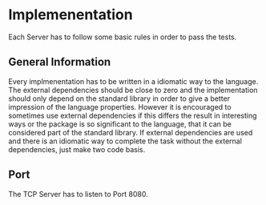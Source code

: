 # Implemenentation

Each Server has to follow some basic rules in order to pass the tests.

## General Information

Every implmenentation has to be written in a idiomatic way to the language. The external dependencies should be close to zero and the implementation should only depend on the standard library in order to give a better impression of the language properties. However it is encouraged to sometimes use external dependencies if this differs the result in interesting ways or the package is so significant to the language, that it can be considered part of the standard library. If external dependencies are used and there is an idiomatic way to complete the task without the external dependencies, just make two code basis.

## Port

The TCP Server has to listen to Port 8080.
